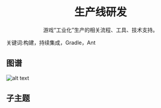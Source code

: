 <h1 align="center">生产线研发</h1>
<p align="center">游戏“工业化”生产的相关流程、工具、技术支持。</p>
<p">关键词:构建，持续集成，Gradle，Ant</p>

## 图谱
![alt text](https://github.com/gonglei007/GameDevMind/blob/main/exports/4.3.游戏生产线.png?raw=true)

## 子主题
